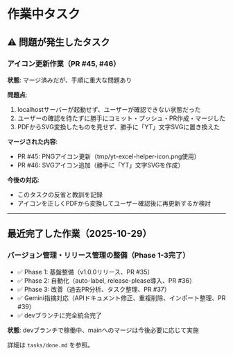 # 作業中タスク

## ⚠️ 問題が発生したタスク

### アイコン更新作業（PR #45, #46）
**状態**: マージ済みだが、手順に重大な問題あり

**問題点**:
1. localhostサーバーが起動せず、ユーザーが確認できない状態だった
2. ユーザーの確認を待たずに勝手にコミット・プッシュ・PR作成・マージした
3. PDFからSVG変換したものを見せず、勝手に「YT」文字SVGに置き換えた

**マージされた内容**:
- PR #45: PNGアイコン更新（tmp/yt-excel-helper-icon.png使用）
- PR #46: SVGアイコン追加（勝手に「YT」文字SVGを作成）

**今後の対応**:
- このタスクの反省と教訓を記録
- アイコンを正しくPDFから変換してユーザー確認後に再更新するか検討

---

## 最近完了した作業（2025-10-29）

### バージョン管理・リリース管理の整備（Phase 1-3完了）
- ✅ Phase 1: 基盤整備（v1.0.0リリース、PR #35）
- ✅ Phase 2: 自動化（auto-label, release-please導入、PR #36）
- ✅ Phase 3: 改善（過去PR分析、タスク整理、PR #37）
- ✅ Gemini指摘対応（APIドキュメント修正、重複削除、インポート整理、PR #39）
- ✅ devブランチに完全統合完了

**状態**: devブランチで稼働中、mainへのマージは今後必要に応じて実施

詳細は `tasks/done.md` を参照。
